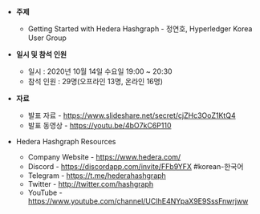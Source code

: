 - **주제**
  
  - Getting Started with Hedera Hashgraph - 정연호, Hyperledger Korea User Group
- **일시 및 참석 인원**
  - 일시 : 2020년 10월 14일 수요일 19:00 ~ 20:30
  - 참석 인원 : 29명(오프라인 13명, 온라인 16명)
- **자료**
  - 발표 자료 - https://www.slideshare.net/secret/cjZHc3OoZ1KtQ4
  - 발표 동영상 - https://youtu.be/4bO7kC6P110
- Hedera Hashgraph Resources
  - Company Website - https://www.hedera.com/
  - Discord - https://discordapp.com/invite/FFb9YFX #korean-한국어
  - Telegram - https://t.me/hederahashgraph
  - Twitter - http://twitter.com/hashgraph
  - YouTube - https://www.youtube.com/channel/UCIhE4NYpaX9E9SssFnwrjww

